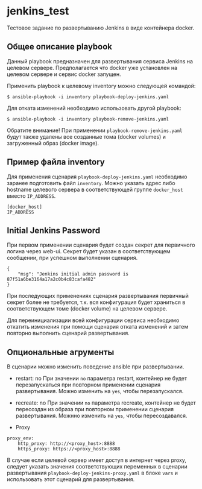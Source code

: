 # jenkins_test
Тестовое задание по развертыванию Jenkins в виде контейнера docker.

## Общее описание playbook

Данный playbook предназначен для развертывания сервиса Jenkins на целевом сервере.
Предполагается что docker уже установлен на целевом сервере и сервис docker запущен.

Применить playbook к целевому inventory можно следующей командой:

`$ ansible-playbook -i inventory playbook-deploy-jenkins.yaml`

Для отката изменений необходимо использовать другой playbook:

`$ ansible-playbook -i inventory playbook-remove-jenkins.yaml`

Обратите внимание! При применении `playbook-remove-jenkins.yaml` будут также удалены все созданные тома (docker volumes) 
и загруженный образ (docker image).

## Пример файла inventory

Для применения сценария `playbook-deploy-jenkins.yaml` необходимо заранее подготовить файл `inventory`.
Можно указать адрес либо hostname целевого сервера в соответствующей группе `docker_host` вместо `IP_ADDRESS`.

```
[docker_host]
IP_ADDRESS
```

## Initial Jenkins Password

При первом применении сценария будет создан секрет для первичного логина через web-ui.
Секрет будет указан в соответствующем сообщении, при успешном выполнении сценария.

```
{
    "msg": "Jenkins initial admin password is 87f51a6be3164a17a2c0b4c83cafa482"
}
```

При последующих применениях сценария развертывания первичный секрет более не требуется, т.к. вся конфигурация будет храниться
в соответствующем томе (docker volume) на целевом сервере.

Для переинициализации всей конфигурации сервиса необходимо откатить изменения при помощи сценария отката изменений
и затем повторно выполнить сценарий развертывания.

## Опциональные агрументы

В сценарии можно изменить поведение ansible при развертывании.

* restart: no
При значении `no` параметра restart, контейнер не будет перезапускаться при повторном применении сценария развертывания.
Можно изменить на `yes`, чтобы перезапускался.

* recreate: no
При значении `no` параметра recreate, контейнер не будет пересоздан из образа при повторном применении сценария развертывания.
Можнно изменить на `yes`, чтобы пересоздавался.

* Proxy
```
proxy_env:
    http_proxy: http://<proxy_host>:8888
    https_proxy: https://<proxy_host>:8888
```
В случае если целевой сервер имеет доступ в интернет через proxy, следует указать значения соответствующих переменных в
сценарии развертывания `playbook-deploy-jenkins-proxy.yaml` в блоке `vars` и использовать этот сценарий для развертывания.
